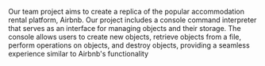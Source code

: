 Our team project aims to create a replica of the popular accommodation rental platform, Airbnb. Our project includes a console command interpreter that serves as an interface for managing objects and their storage. The console allows users to create new objects, retrieve objects from a file, perform operations on objects, and destroy objects, providing a seamless experience similar to Airbnb's functionality
